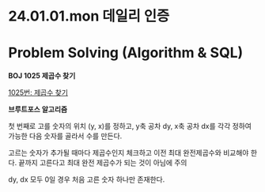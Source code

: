 # 24.01.01.mon 데일리 인증

# Problem Solving (Algorithm & SQL)

**BOJ 1025 제곱수 찾기**

[1025번: 제곱수 찾기](https://www.acmicpc.net/problem/1025)

**브루트포스 알고리즘**

첫 번째로 고를 숫자의 위치 (y, x)를 정하고, y축 공차 dy, x축 공차 dx를 각각 정하여 가능한 다음 숫자를 골라서 수를 만든다.

고르는 숫자가 추가될 때마다 제곱수인지 체크하고 이전 최대 완전제곱수와 비교해야 한다. 끝까지 고른다고 최대 완전 제곱수가 되는 것이 아님에 주의

dy, dx 모두 0일 경우 처음 고른 숫자 하나만 존재한다.